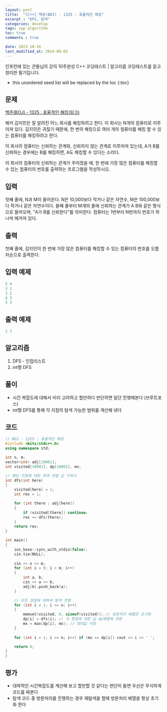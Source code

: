```yaml
---
layout: post
title:  "[C++] 백준(BOJ) - 1325 : 효율적인 해킹"
excerpt : "DFS, 탐색"
categories: develop
tags: cpp algorithm
toc: true
comments : true

date: 2023-10-16
last_modified_at: 2024-09-03
---
```

> <span style="font-size: 80%">
인프런에 있는 큰돌님의 강의 10주완성 C++ 코딩테스트 | 알고리즘 코딩테스트를 듣고 정리한 필기입니다.</span>

<!--more-->

* this unordered seed list will be replaced by the toc
{:toc}

## 문제 

[백준(BOJ) - 1325 : 효율적인 해킹(링크)](https://www.acmicpc.net/problem/1325)

해커 김지민은 잘 알려진 어느 회사를 해킹하려고 한다. 이 회사는 N개의 컴퓨터로 이루어져 있다. 김지민은 귀찮기 때문에, 한 번의 해킹으로 여러 개의 컴퓨터를 해킹 할 수 있는 컴퓨터를 해킹하려고 한다.

이 회사의 컴퓨터는 신뢰하는 관계와, 신뢰하지 않는 관계로 이루어져 있는데, A가 B를 신뢰하는 경우에는 B를 해킹하면, A도 해킹할 수 있다는 소리다.

이 회사의 컴퓨터의 신뢰하는 관계가 주어졌을 때, 한 번에 가장 많은 컴퓨터를 해킹할 수 있는 컴퓨터의 번호를 출력하는 프로그램을 작성하시오.

## 입력
첫째 줄에, N과 M이 들어온다. N은 10,000보다 작거나 같은 자연수, M은 100,000보다 작거나 같은 자연수이다. 둘째 줄부터 M개의 줄에 신뢰하는 관계가 A B와 같은 형식으로 들어오며, "A가 B를 신뢰한다"를 의미한다. 컴퓨터는 1번부터 N번까지 번호가 하나씩 매겨져 있다.

## 출력
첫째 줄에, 김지민이 한 번에 가장 많은 컴퓨터를 해킹할 수 있는 컴퓨터의 번호를 오름차순으로 출력한다.


## 입력 예제
```cpp
5 4
3 1
3 2
4 3
5 3
```
## 출력 예제
```cpp
1 2
```

## 알고리즘
1. DFS - 인접리스트
2. int형 DFS

## 풀이
- 시간 복잡도에 대해서 미리 고려하고 할만하다 판단하면 일단 진행해본다 (브루트포스)
- int형 DFS를 통해 각 지점의 탐색 가능한 범위를 계산해 낸다

## 코드  

```cpp
// BOJ - 1325 : 효율적인 해킹
#include <bits/stdc++.h>
using namespace std;

int n, m;
vector<int> adj[10001];
int visited[10001], dp[10001], mx;

// 해당 지점에 대한 최대 연결 값 구하기
int dfs(int here)
{
    visited[here] = 1;
    int res = 1;

    for (int there : adj[here])
    {
        if (visited[there]) continue;
        res += dfs(there);
    }
    return res;
}

int main()
{
    ios_base::sync_with_stdio(false);
    cin.tie(NULL);
    
    cin >> n >> m;
    for (int i = 0; i < m; i++)
    {
        int a, b;
        cin >> a >> b;
        adj[b].push_back(a);
    }

    // 모든 정점에 대하여 탐색 진행
    for (int i = 1; i <= n; i++)
    {
        memset(visited, 0, sizeof(visited)); // 방문처리 배열은 초기화
        dp[i] = dfs(i); // 각 정점에 대한 값 dp배열에 저장
        mx = max(dp[i], mx); // 최대값 저장
    }
    
    for (int i = 1; i <= n; i++) if (mx == dp[i]) cout << i << ' ';

    return 0;
}
}
```

## 평가  
- 대략적인 시간복잡도를 계산해 보고 할만할 것 같다는 판단이 들면 우선은 무식하게 코드를 짜본다
- 탐색 코드 중 방문처리를 진행하는 경우 재탐색을 할때 방문처리 배열을 항상 초기화 한다
